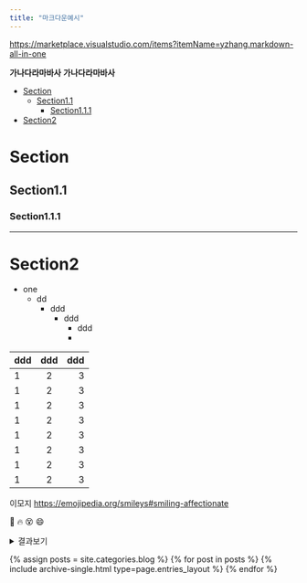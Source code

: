 ```yaml
---
title: "마크다운예시"
---
```

https://marketplace.visualstudio.com/items?itemName=yzhang.markdown-all-in-one

**가나다라마바사**
**가나다라마바사**

- [Section](#section)
  - [Section1.1](#section11)
    - [Section1.1.1](#section111)
- [Section2](#section2)


# Section
## Section1.1
### Section1.1.1
---
# Section2


- one
  - dd
    - ddd
      - ddd
        - ddd
        - 


| ddd  |  ddd  |  ddd |
| :--- | :---: | ---: |
| 1    |   2   |    3 |
| 1    |   2   |    3 |
| 1    |   2   |    3 |
| 1    |   2   |    3 |
| 1    |   2   |    3 |
| 1    |   2   |    3 |
| 1    |   2   |    3 |
| 1    |   2   |    3 |


이모지
https://emojipedia.org/smileys#smiling-affectionate

🚀
🔥
😵
😄





<details>
<summary>결과보기</summary>

```
코드블록

```
</details>




{% assign posts = site.categories.blog %}
{% for post in posts %} {% include archive-single.html type=page.entries_layout %} {% endfor %}